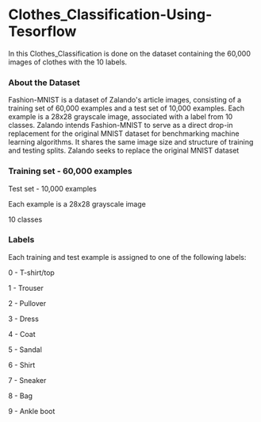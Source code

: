 # Clothes_Classification-Using-Tesorflow
In this Clothes_Classification is done on the dataset containing the 60,000 images of clothes with the 10 labels.

### About the Dataset
Fashion-MNIST is a dataset of Zalando's article images, consisting of a training set of 60,000 examples and a test set of 10,000 examples. Each example is a 28x28 grayscale image, associated with a label from 10 classes. Zalando intends Fashion-MNIST to serve as a direct drop-in replacement for the original MNIST dataset for benchmarking machine learning algorithms. It shares the same image size and structure of training and testing splits. Zalando seeks to replace the original MNIST dataset

### Training set - 60,000 examples
Test set - 10,000 examples

Each example is a 28x28 grayscale image

10 classes

### Labels

Each training and test example is assigned to one of the following labels:

0 - T-shirt/top

1 - Trouser

2 - Pullover

3 - Dress

4 - Coat

5 - Sandal

6 - Shirt

7 - Sneaker

8 - Bag

9 - Ankle boot

